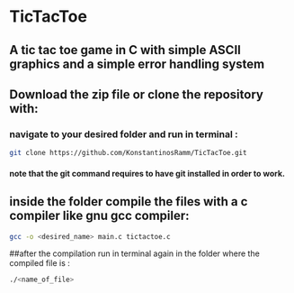 # TicTacToe
## A tic tac toe game in C with simple ASCII graphics and a simple error handling system 

## Download the zip file or clone the repository with:

### navigate to your desired folder and run in terminal :
```bash
git clone https://github.com/KonstantinosRamm/TicTacToe.git
```
#### note that the git command requires to have git installed in order to work.

## inside the folder compile the files with a c compiler like gnu gcc compiler:

```bash
gcc -o <desired_name> main.c tictactoe.c
```

##after the compilation run in terminal again in the folder where the compiled file is : 

```bash
./<name_of_file>
```


